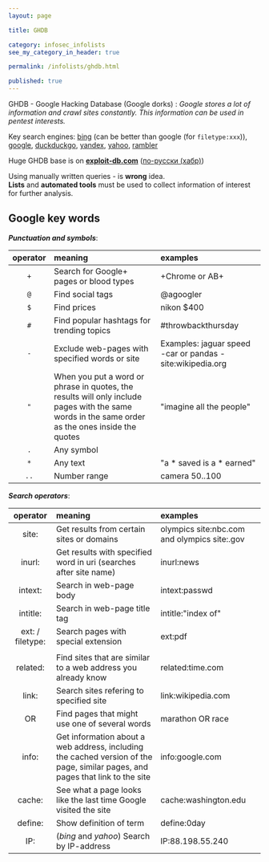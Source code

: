 ```yaml
---
layout: page

title: GHDB

category: infosec_infolists
see_my_category_in_header: true

permalink: /infolists/ghdb.html

published: true
---
```


<article class="markdown-body" markdown="1">

GHDB - Google Hacking Database (Google dorks)
: *Google stores a lot of information and crawl sites constantly. This information can be used in pentest interests.*

Key search engines: [bing](https://www.bing.com/) (can be better than google (for `filetype:xxx`)), [google](https://www.google.com/), [duckduckgo](https://duckduckgo.com/), [yandex](https://yandex.ru/), [yahoo](https://search.yahoo.com/), [rambler](https://www.rambler.ru/)

Huge GHDB base is on **[exploit-db.com](https://www.exploit-db.com/google-hacking-database/)** ([по-русски (хабр)](https://habrahabr.ru/post/283210/))

Using manually written queries - is **wrong** idea. <br>
**Lists** and **automated tools** must be used to collect information of interest for further analysis.

## Google key words

***Punctuation and symbols***:

| operator |                                                                     meaning                                                                      |                         examples                          |
| :------: | :----------------------------------------------------------------------------------------------------------------------------------------------- | :-------------------------------------------------------- |
|   `+`    | Search for Google+ pages or blood types                                                                                                          | +Chrome or  AB+                                           |
|   `@`    | Find social tags                                                                                                                                 | @agoogler                                                 |
|   `$`    | Find prices                                                                                                                                      | nikon $400                                                |
|   `#`    | Find popular hashtags for trending topics                                                                                                        | #throwbackthursday                                        |
|   `-`    | Exclude web-pages with specified words or site                                                                                                   | Examples: jaguar speed -car or pandas -site:wikipedia.org |
|   `"`    | When you put a word or phrase in quotes, the results will only include pages with the same words in the same order as the ones inside the quotes | "imagine all the people"                                  |
|   `.`    | Any symbol                                                                                                                                       |                                                           |
|   `*`    | Any text                                                                                                                                         | "a * saved is a * earned"                                 |
|   `..`   | Number range                                                                                                                                     | camera $50..$100                                          |

***Search operators***:

|     operator     |                                                            meaning                                                            |                   examples                   |
| :--------------: | :---------------------------------------------------------------------------------------------------------------------------- | :------------------------------------------- |
|      site:       | Get results from certain sites or domains                                                                                     | olympics site:nbc.com and olympics site:.gov |
|      inurl:      | Get results with specified word in uri (searches after site name)                                                             | inurl:news                                   |
|     intext:      | Search in web-page body                                                                                                       | intext:passwd                                |
|     intitle:     | Search in web-page title tag                                                                                                  | intitle:"index of"                           |
| ext: / filetype: | Search pages with special extension                                                                                           | ext:pdf                                      |
|                  |                                                                                                                               |                                              |
|     related:     | Find sites that are similar to a web address you already know                                                                 | related:time.com                             |
|      link:       | Search sites refering to specified site                                                                                       | link:wikipedia.com                           |
|        OR        | Find pages that might use one of several words                                                                                | marathon OR race                             |
|      info:       | Get information about a web address, including the cached version of the page, similar pages, and pages that link to the site | info:google.com                              |
|      cache:      | See what a page looks like the last time Google visited the site                                                              | cache:washington.edu                         |
|     define:      | Show definition of term                                                                                                       | define:0day                                  |
|       IP:        | (*bing* and *yahoo*) Search by IP-address                                                                                     | IP:88.198.55.240                             |


</article>
